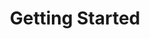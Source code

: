 ---
title: Getting Started
position_number: 1
parameters:
  - name:
    content:
content_markdown: |-
  Welcome to the Vehichaul API Docs

  This API document is designed for those interested in developing for our platform.

  These API Docs are still under development and will evolve.

  Success block example
  {: .success }

  Info block example
  {: .info }

  Warning block example
  {: .warning }

  Error block example
  {: .error }
left_code_blocks:
  - code_block:
    title:
    language:
right_code_blocks:
  - code_block:
    title:
    language:
---